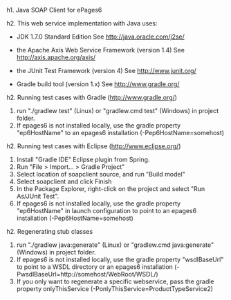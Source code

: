 h1. Java SOAP Client for ePages6

h2. This web service implementation with Java uses:

- JDK 1.7.0 Standard Edition
  See http://java.oracle.com/j2se/

- the Apache Axis Web Service Framework (version 1.4)
  See http://axis.apache.org/axis/

- the JUnit Test Framework (version 4)
  See http://www.junit.org/

- Gradle build tool (version 1.x)
  See http://www.gradle.org/

h2. Running test cases with Gradle (http://www.gradle.org/)

1. run "./gradlew test" (Linux) or "gradlew.cmd test" (Windows) in project folder.
2. If epages6 is not installed locally, use the
   gradle property "ep6HostName" to an epages6 installation (-Pep6HostName=somehost)

h2. Running test cases with Eclipse (http://www.eclipse.org/)

1. Install "Gradle IDE" Eclipse plugin from Spring.
2. Run "File > Import... > Gradle Project"
3. Select location of soapclient source, and run "Build model"
4. Select soapclient and click Finish
5. In the Package Explorer, right-click on the project
   and select "Run As/JUnit Test".
6. If epages6 is not installed locally, use the 
   gradle property "ep6HostName" in launch configuration to point 
   to an epages6 installation (-Pep6HostName=somehost)

h2. Regenerating stub classes

1. run "./gradlew java:generate" (Linux) or "gradlew.cmd java:generate" (Windows) in project folder.
2. If epages6 is not installed locally, use the
   gradle property "wsdlBaseUrl" to point to a WSDL directory or an epages6 
   installation (-PwsdlBaseUrl=http://somehost/WebRoot/WSDL/)
3. If you only want to regenerate a specific webservice, pass the gradle property 
   onlyThisService (-PonlyThisService=ProductTypeService2)
